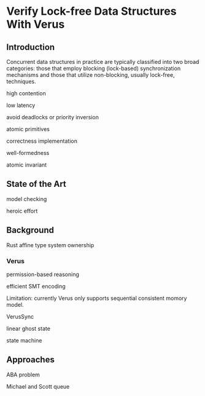 # Verify Lock-free Data Structures With Verus

## Introduction

Concurrent data structures in practice are typically classified into two broad categories: those that employ blocking (lock-based) synchronization mechanisms and those that utilize non-blocking, usually lock-free, techniques. 

high contention

low latency

avoid deadlocks or priority inversion

atomic primitives 

correctness implementation

well-formedness

atomic invariant 

## State of the Art
model checking

heroic effort

## Background

Rust affine type system ownership

### Verus 

permission-based reasoning

efficient SMT encoding

Limitation: currently Verus only supports sequential consistent momory model.

VerusSync

linear ghost state

state machine 


## Approaches

ABA problem 

Michael and Scott queue

